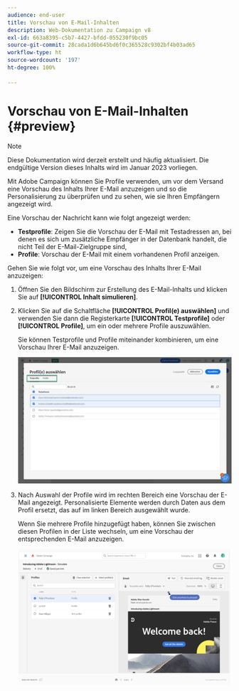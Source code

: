 ```yaml
---
audience: end-user
title: Vorschau von E-Mail-Inhalten
description: Web-Dokumentation zu Campaign v8
exl-id: 663a8395-c5b7-4427-bfdd-055230f9bc05
source-git-commit: 28cada1d6b645bd6f0c365528c9302bf4b03ad65
workflow-type: ht
source-wordcount: '197'
ht-degree: 100%

---
```


# Vorschau von E-Mail-Inhalten {#preview}

>[!NOTE]
>
>Diese Dokumentation wird derzeit erstellt und häufig aktualisiert. Die endgültige Version dieses Inhalts wird im Januar 2023 vorliegen.

Mit Adobe Campaign können Sie Profile verwenden, um vor dem Versand eine Vorschau des Inhalts Ihrer E-Mail anzuzeigen und so die Personalisierung zu überprüfen und zu sehen, wie sie Ihren Empfängern angezeigt wird.

Eine Vorschau der Nachricht kann wie folgt angezeigt werden:

* **Testprofile**: Zeigen Sie die Vorschau der E-Mail mit Testadressen an, bei denen es sich um zusätzliche Empfänger in der Datenbank handelt, die nicht Teil der E-Mail-Zielgruppe sind,
* **Profile**: Vorschau der E-Mail mit einem vorhandenen Profil anzeigen.

Gehen Sie wie folgt vor, um eine Vorschau des Inhalts Ihrer E-Mail anzuzeigen:

1. Öffnen Sie den Bildschirm zur Erstellung des E-Mail-Inhalts und klicken Sie auf **[!UICONTROL Inhalt simulieren]**.

1. Klicken Sie auf die Schaltfläche **[!UICONTROL Profil(e) auswählen]** und verwenden Sie dann die Registerkarte **[!UICONTROL Testprofile]** oder **[!UICONTROL Profile]**, um ein oder mehrere Profile auszuwählen.

   Sie können Testprofile und Profile miteinander kombinieren, um eine Vorschau Ihrer E-Mail anzuzeigen.

   ![](assets/preview-profile.png)

1. Nach Auswahl der Profile wird im rechten Bereich eine Vorschau der E-Mail angezeigt. Personalisierte Elemente werden durch Daten aus dem Profil ersetzt, das auf im linken Bereich ausgewählt wurde.

   Wenn Sie mehrere Profile hinzugefügt haben, können Sie zwischen diesen Profilen in der Liste wechseln, um eine Vorschau der entsprechenden E-Mail anzuzeigen.

   ![](assets/preview.png)
